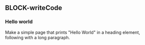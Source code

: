 ## BLOCK-writeCode

### Hello world

Make a simple page that prints "Hello World" in a heading element, following with a long paragraph.
